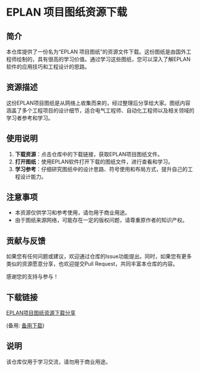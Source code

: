# EPLAN 项目图纸资源下载

## 简介

本仓库提供了一份名为“EPLAN 项目图纸”的资源文件下载。这份图纸是由国外工程师绘制的，具有很高的学习价值。通过学习这些图纸，您可以深入了解EPLAN软件的应用技巧和工程设计的思路。

## 资源描述

这份EPLAN项目图纸是从网络上收集而来的，经过整理后分享给大家。图纸内容涵盖了多个工程项目的设计细节，适合电气工程师、自动化工程师以及相关领域的学习者参考和学习。

## 使用说明

1. **下载资源**：点击仓库中的下载链接，获取EPLAN项目图纸文件。
2. **打开图纸**：使用EPLAN软件打开下载的图纸文件，进行查看和学习。
3. **学习参考**：仔细研究图纸中的设计思路、符号使用和布局方式，提升自己的工程设计能力。

## 注意事项

- 本资源仅供学习和参考使用，请勿用于商业用途。
- 由于图纸来源网络，可能存在一定的版权问题，请尊重原作者的知识产权。

## 贡献与反馈

如果您有任何问题或建议，欢迎通过仓库的Issue功能提出。同时，如果您有更多类似的资源愿意分享，也欢迎提交Pull Request，共同丰富本仓库的内容。

感谢您的支持与参与！

## 下载链接
[EPLAN项目图纸资源下载分享](https://pan.quark.cn/s/6c9e9e14d8f3) 

(备用: [备用下载](https://pan.baidu.com/s/1HFgGUCYbytjT5Sm9HVYQeA?pwd=1234))

## 说明

该仓库仅用于学习交流，请勿用于商业用途。
